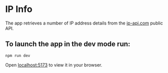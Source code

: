 # IP Info

The app retrieves a number of IP address details from the [ip-api.com](https://ip-api.com) public API.

## To launch the app in the dev mode run:

`npm run dev`

Open [localhost:5173](http://localhost:5173) to view it in your browser.
